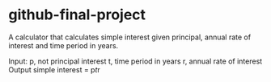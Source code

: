 # github-final-project
A calculator that calculates simple interest given principal, annual rate of interest and time period in years.

Input:
   p,  not principal interest
   t, time period in years
   r, annual rate of interest
Output
   simple interest = p*t*r
